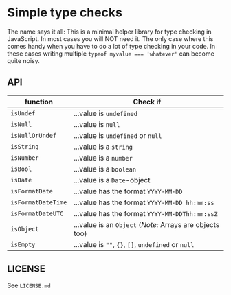 # Simple type checks

The name says it all: This is a minimal helper library for type checking in
JavaScript. In most cases you will NOT need it. The only case where
this comes handy when you have to do a lot of type checking in your code.
In these cases writing multiple `typeof myvalue === 'whatever'` can become
quite noisy.

## API

| function | Check if|
|---|---|
| `isUndef`| ...value is `undefined` |
| `isNull`| ...value is `null` |
| `isNullOrUndef`| ...value is `undefined` or `null` |
| `isString`| ...value is a `string` |
| `isNumber`| ...value is a `number` |
| `isBool`| ...value is a `boolean` |
| `isDate`| ...value is a `Date`-object |
| `isFormatDate`| ...value has the format `YYYY-MM-DD` |
| `isFormatDateTime`| ...value has the format `YYYY-MM-DD hh:mm:ss` |
| `isFormatDateUTC`| ...value has the format `YYYY-MM-DDThh:mm:ssZ` |
| `isObject`| ...value is an `Object` (_Note:_ Arrays are objects too) |
| `isEmpty`| ...value is `""`, `{}`, `[]`, `undefined` or `null` |

## LICENSE

See `LICENSE.md`

